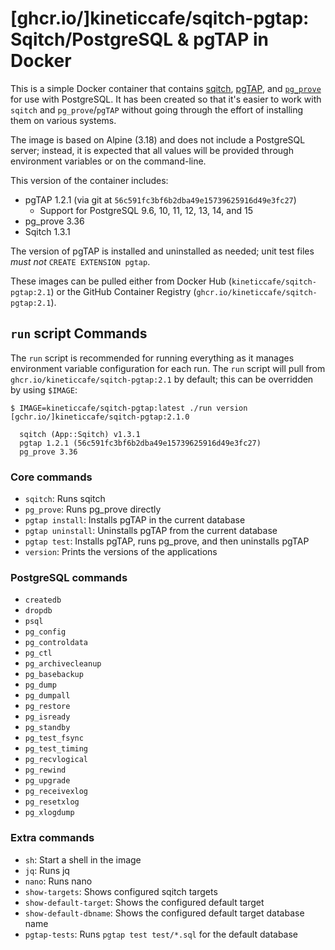 # [ghcr.io/]kineticcafe/sqitch-pgtap: Sqitch/PostgreSQL & pgTAP in Docker

This is a simple Docker container that contains [sqitch][], [pgTAP][], and
[`pg_prove`][] for use with PostgreSQL. It has been created so that it's easier
to work with `sqitch` and `pg_prove`/`pgTAP` without going through the effort of
installing them on various systems.

The image is based on Alpine (3.18) and does not include a PostgreSQL server;
instead, it is expected that all values will be provided through environment
variables or on the command-line.

This version of the container includes:

- pgTAP 1.2.1 (via git at `56c591fc3bf6b2dba49e15739625916d49e3fc27`)
  - Support for PostgreSQL 9.6, 10, 11, 12, 13, 14, and 15
- pg_prove 3.36
- Sqitch 1.3.1

The version of pgTAP is installed and uninstalled as needed; unit test files
_must not_ `CREATE EXTENSION pgtap`.

These images can be pulled either from Docker Hub
(`kineticcafe/sqitch-pgtap:2.1`) or the GitHub Container Registry
(`ghcr.io/kineticcafe/sqitch-pgtap:2.1`).

## `run` script Commands

The `run` script is recommended for running everything as it manages environment
variable configuration for each run. The `run` script will pull from
`ghcr.io/kineticcafe/sqitch-pgtap:2.1` by default; this can be overridden by
using `$IMAGE`:

```console
$ IMAGE=kineticcafe/sqitch-pgtap:latest ./run version
[gchr.io/]kineticcafe/sqitch-pgtap:2.1.0

  sqitch (App::Sqitch) v1.3.1
  pgtap 1.2.1 (56c591fc3bf6b2dba49e15739625916d49e3fc27)
  pg_prove 3.36
```

### Core commands

- `sqitch`: Runs sqitch
- `pg_prove`: Runs pg_prove directly
- `pgtap install`: Installs pgTAP in the current database
- `pgtap uninstall`: Uninstalls pgTAP from the current database
- `pgtap test`: Installs pgTAP, runs pg_prove, and then uninstalls pgTAP
- `version`: Prints the versions of the applications

### PostgreSQL commands

- `createdb`
- `dropdb`
- `psql`
- `pg_config`
- `pg_controldata`
- `pg_ctl`
- `pg_archivecleanup`
- `pg_basebackup`
- `pg_dump`
- `pg_dumpall`
- `pg_restore`
- `pg_isready`
- `pg_standby`
- `pg_test_fsync`
- `pg_test_timing`
- `pg_recvlogical`
- `pg_rewind`
- `pg_upgrade`
- `pg_receivexlog`
- `pg_resetxlog`
- `pg_xlogdump`

### Extra commands

- `sh`: Start a shell in the image
- `jq`: Runs jq
- `nano`: Runs nano
- `show-targets`: Shows configured sqitch targets
- `show-default-target`: Shows the configured default target
- `show-default-dbname`: Shows the configured default target database name
- `pgtap-tests`: Runs `pgtap test test/*.sql` for the default database

[`pg_prove`]: https://pgtap.org/pg_prove.html
[disaykin/pgtap-docker-image]: https://github.com/disaykin/pgtap-docker-image
[docker-sqitch]: https://github.com/sqitchers/docker-sqitch
[lren-chuv/docker-pgtap]: https://github.com/LREN-CHUV/docker-pgtap
[pgtap]: https://pgtap.org
[sqitch]: https://sqitch.org
[theory/tap-parser-sourcehandler-pgtap]: https://github.com/theory/tap-parser-sourcehandler-pgtap
